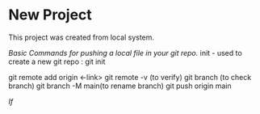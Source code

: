 # New Project

This project was created from local system.

*Basic Commands for pushing a local file in your git repo.*
init - used to create a new git repo : git init

git remote add origin <-link>
git remote -v (to verify)
git branch (to check branch)
git branch -M main(to rename branch)
git push origin main


*If* 
